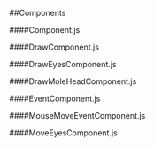 ##Components

####Component.js

####DrawComponent.js

####DrawEyesComponent.js

####DrawMoleHeadComponent.js

####EventComponent.js

####MouseMoveEventComponent.js

####MoveEyesComponent.js